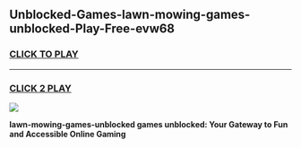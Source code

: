 
## Unblocked-Games-lawn-mowing-games-unblocked-Play-Free-evw68
<h3>
<a href="https://premium76.site?title=lawn-mowing-games-unblocked&ref=20M">CLICK TO PLAY</a></h3>
<hr>

<h3>
<a href="https://premium76.site?title=lawn-mowing-games-unblocked&ref=20M">CLICK 2 PLAY</a>
  
</h3>

<a href="https://premium76.site?title=lawn-mowing-games-unblocked&ref=19M"><img src="https://clearcache.store/games.png"></a>


**lawn-mowing-games-unblocked games unblocked: Your Gateway to Fun and Accessible Online Gaming**
